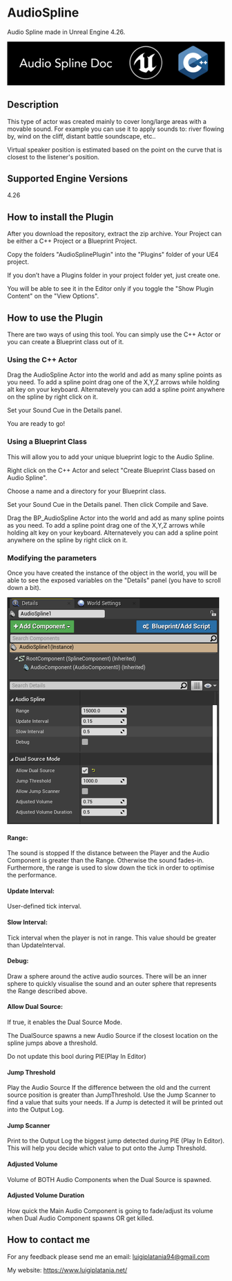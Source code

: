 # AudioSpline
Audio Spline made in Unreal Engine 4.26. 

![](Documentation/Images/Image01.PNG)

## Description
This type of actor was created mainly to cover long/large areas with a movable sound. For example you can use it to apply sounds to: river flowing by, wind on the cliff, distant battle soundscape, etc..

Virtual speaker position is estimated based on the point on the curve that is closest to the listener's position.

## Supported Engine Versions
4.26 

## How to install the Plugin 
After you download the repository, extract the zip archive. Your Project can be either a C++ Project or a Blueprint Project. 

Copy the folders "AudioSplinePlugin" into the "Plugins" folder of your UE4 project. 

If you don’t have a Plugins folder in your project folder yet, just create one.

You will be able to see it in the Editor only if you toggle the "Show Plugin Content" on the "View Options".

## How to use the Plugin
There are two ways of using this tool. You can simply use the C++ Actor or you can create a Blueprint class out of it.

### Using the C++ Actor
Drag the AudioSpline Actor into the world and add as many spline points as you need.
To add a spline point drag one of the X,Y,Z arrows while holding alt key on your keyboard. Alternatevely you can add a spline point anywhere on the spline by right click on it. 

Set your Sound Cue in the Details panel.   

You are ready to go!

### Using a Blueprint Class
This will allow you to add your unique blueprint logic to the Audio Spline.

Right click on the C++ Actor and select "Create Blueprint Class based on Audio Spline". 

Choose a name and a directory for your Blueprint class.

Set your Sound Cue in the Details panel. Then click Compile and Save.

Drag the BP_AudioSpline Actor into the world and add as many spline points as you need. To add a spline point drag one of the X,Y,Z arrows while holding alt key on your keyboard. Alternatevely you can add a spline point anywhere on the spline by right click on it.

### Modifying the parameters
Once you have created the instance of the object in the world, you will be able to see the exposed variables on the "Details" panel (you have to scroll down a bit).

![](Documentation/Images/DetailPanel.png)

#### Range: 

The sound is stopped If the distance between the Player and the Audio Component is greater than the Range. Otherwise the sound fades-in.
Furthermore, the range is used to slow down the tick in order to optimise the performance.

#### Update Interval:

User-defined tick interval.

#### Slow Interval:

Tick interval when the player is not in range. This value should be greater than UpdateInterval.

#### Debug:

Draw a sphere around the active audio sources. There will be an inner sphere to quickly visualise the sound and an outer sphere that represents the Range described above.

#### Allow Dual Source:

If true, it enables the Dual Source Mode. 

The DualSource spawns a new Audio Source if the closest location on the spline jumps above a threshold.

Do not update this bool during PIE(Play In Editor)

#### Jump Threshold

Play the Audio Source If the difference between the old and the current source position is greater than JumpThreshold. Use the Jump Scanner to find a value that suits your needs. If a Jump is detected it will be printed out into the Output Log.

#### Jump Scanner

Print to the Output Log the biggest jump detected during PIE (Play In Editor). This will help you decide which value to put onto the Jump Threshold. 

#### Adjusted Volume

Volume of BOTH Audio Components when the Dual Source is spawned. 

#### Adjusted Volume Duration

How quick the Main Audio Component is going to fade/adjust its volume when Dual Audio Component spawns OR get killed.


## How to contact me
For any feedback please send me an email: 
luigiplatania94@gmail.com

My website: https://www.luigiplatania.net/
